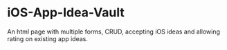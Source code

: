 # iOS-App-Idea-Vault
An html page with multiple forms, CRUD, accepting iOS ideas and allowing rating on existing app ideas.
